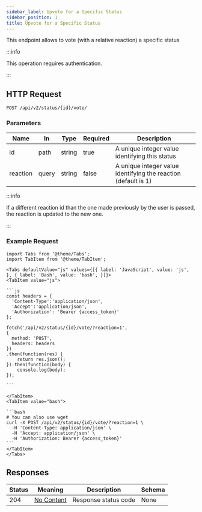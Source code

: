 ```yaml
---
sidebar_label: Upvote for a Specific Status
sidebar_position: 1
title: Upvote for a Specific Status
---
```


This endpoint allows to vote (with a relative reaction) a specific status

:::info

This operation requires authentication.

:::

## HTTP Request

`POST /api/v2/status/{id}/vote/`

### Parameters

| Name     | In    | Type   | Required | Description                                                    |
|----------|-------|--------|----------|----------------------------------------------------------------|
| id       | path  | string | true     | A unique integer value identifying this status                 |
| reaction | query | string | false    | A unique integer value identifying the reaction (default is 1) |

:::info

If a different reaction id than the one made previously by the user is passed, the reaction is updated to the new one.

:::

### Example Request

````mdx-code-block
import Tabs from '@theme/Tabs';
import TabItem from '@theme/TabItem';

<Tabs defaultValue="js" values={[{ label: 'JavaScript', value: 'js', }, { label: 'Bash', value: 'bash', }]}>
<TabItem value="js">

```js
const headers = {
  'Content-Type':'application/json',
  'Accept':'application/json',
  'Authorization': 'Bearer {access_token}'
};

fetch('/api/v2/status/{id}/vote/?reaction=1',
{
  method: 'POST',
  headers: headers
})
.then(function(res) {
    return res.json();
}).then(function(body) {
    console.log(body);
});

```

</TabItem>
<TabItem value="bash">

```bash
# You can also use wget
curl -X POST /api/v2/status/{id}/vote/?reaction=1 \
  -H 'Content-Type: application/json' \
  -H 'Accept: application/json' \
  -H 'Authorization: Bearer {access_token}'
```
</TabItem>
</Tabs>
````

## Responses

| Status | Meaning                                                         | Description          | Schema |
|--------|-----------------------------------------------------------------|----------------------|--------|
| 204    | [No Content](https://tools.ietf.org/html/rfc7231#section-6.3.5) | Response status code | None   |



